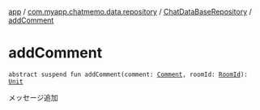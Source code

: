 [app](../../index.md) / [com.myapp.chatmemo.data.repository](../index.md) / [ChatDataBaseRepository](index.md) / [addComment](./add-comment.md)

# addComment

`abstract suspend fun addComment(comment: `[`Comment`](../../com.myapp.chatmemo.domain.model.value/-comment/index.md)`, roomId: `[`RoomId`](../../com.myapp.chatmemo.domain.model.value/-room-id/index.md)`): `[`Unit`](https://kotlinlang.org/api/latest/jvm/stdlib/kotlin/-unit/index.html)

メッセージ追加

